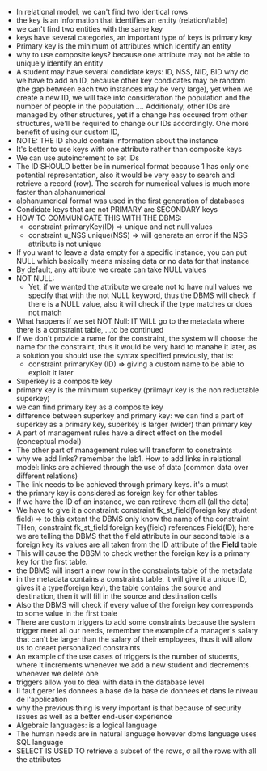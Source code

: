 * In relational model, we can't find two identical rows
* the key is an information that identifies an entity (relation/table)
* we can't find two entities with the same key
* keys have several categories, an important type of keys is primary key
* Primary key is the minimum of attributes which identify an entity
* why to use composite keys? because one attribute may not be able to uniquely identify an entity
* A student may have several condidate keys: ID, NSS, NID, BID why do we have to add an ID, because other key condidates may be random (the gap between each two instances may be very large), yet when we create a new ID, we will take into consideration the population and the number of people in the population .... Additionaly, other IDs are managed by other structures, yet if a change has occured from other structures, we'll be required to change our IDs accordingly. One more benefit of using our custom ID,
* NOTE: THE ID should contain information about the instance
* It's better to use keys with one attribute rather than composite keys
* We can use autoincrement to set IDs
* The ID SHOULD better be in numerical format because 1 has only one potential representation, also it would be very easy to search and retrieve a record (row). The search for numerical values is much more faster than alphanumerical
* alphanumerical format was used in the first generation of databases
* Condidate keys that are not PRIMARY are SECONDARY keys
* HOW TO COMMUNICATE THIS WITH THE DBMS:
  * constraint  primaryKey(ID) => unique and not null values
  * constraint  u_NSS unique(NSS) => will generate an error if the NSS attribute is not unique
* If you want to leave a data empty for a specific instance, you can put NULL which basically means missing data or no data for that instance
* By default, any attribute we create can take NULL values
* NOT NULL:
  * Yet, if we wanted the attribute we create not to have null values we specify that with the not NULL keyword, thus the DBMS will check if there is a NULL value, also it will check if the type matches or does not match
* What happens if we set NOT Null: IT WILL go to the metadata where there is a constraint table, ...to be continued
* If we don't provide a name for the constraint, the system will choose the name for the constraint, thus it would be very hard to manahe it later, as a solution you should use the syntax specified previously, that is:
  * constraint   primaryKey (ID) => giving a custom name to be able to exploit it later
* Superkey is a composite key 
* primary key is the minimum superkey (prilmayr key is the non reductable superkey)
* we can find primary key as a composite key
* difference between superkey and primary key: we can find a part of superkey as a primary key, superkey is larger (wider) than primary key
* A part of management rules have a direct effect on the model (conceptual model)
* The other part of management rules will transform to constraints
* why we add links? remember the lab1. How to add links in relational model: links are achieved through the use of data (common data over different relations)
* The link needs to be achieved through primary keys. it's a must
* the primary key is considered as foreign key for other tables
* If we have the ID of an instance, we can retireve them all (all the data)
* We have to give it a constraint:
  constraint fk_st_field(foreign key student field) => to this extent the DBMS only know the name of the constraint
  THen;
  constraint fk_st_field foreign key(field) references Field(ID);
  here we are telling the DBMS that the field attribute in our second table is a foreign key its values are all taken from the ID attribute of the **Field** table
* This will cause the DBSM to check wether the foreign key is a primary key for the first table.
* the DBMS will insert a new row in the constraints table of the metadata
* in the metadata contains a constraints table, it will give it a unique ID, gives it a type(foreign key), the table contains the source and destination, then it will fill in the source and destination cells
* Also the DBMS will check if every value of the foreign key corresponds to some value in the first tbale
* There are custom triggers to add some constraints because the system trigger meet all our needs, remember the example of a manager's salary that can't be larger than the salary of their employees, thus it will allow us to creaet personalized constraints
* An example of the use cases of triggers is the number of students, where it increments whenever we add a new student and decrements whenever we delete one
* triggers allow you to deal with data in the database level
* Il faut gerer les donnees a base de la base de donnees et dans le niveau de l'application
* why the previous thing is very important is that because of security issues as well as a better end-user experience
* Algebraic languages: is a logical language 
* The human needs are in natural language however dbms language uses SQL language
* SELECT IS USED TO retrieve a subset of the rows, &sigma; all the rows with all the attributes